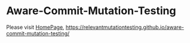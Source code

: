 # Aware-Commit-Mutation-Testing
Please visit [HomePage](https://relevantmutationtesting.github.io/aware-commit-mutation-testing/), https://relevantmutationtesting.github.io/aware-commit-mutation-testing/

